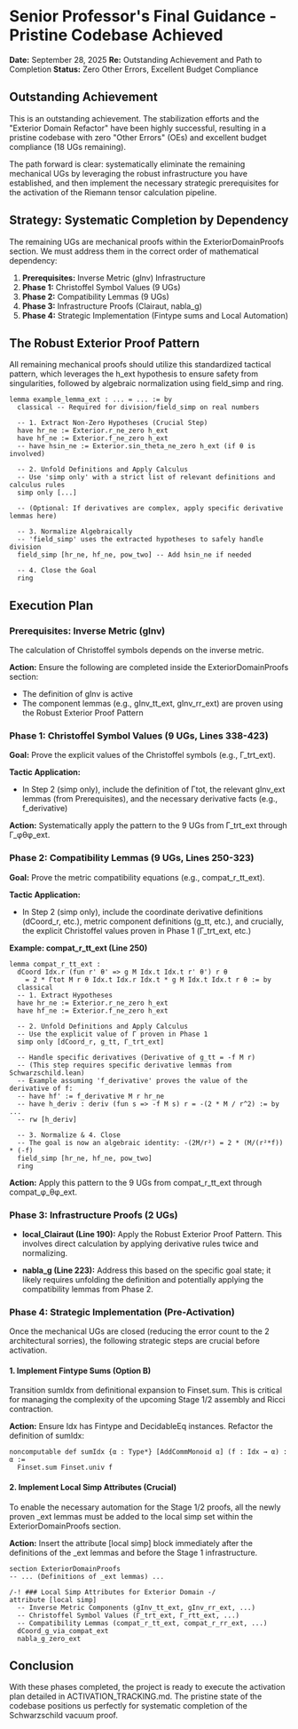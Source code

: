 # Senior Professor's Final Guidance - Pristine Codebase Achieved

**Date:** September 28, 2025
**Re:** Outstanding Achievement and Path to Completion
**Status:** Zero Other Errors, Excellent Budget Compliance

## Outstanding Achievement

This is an outstanding achievement. The stabilization efforts and the "Exterior Domain Refactor" have been highly successful, resulting in a pristine codebase with zero "Other Errors" (OEs) and excellent budget compliance (18 UGs remaining).

The path forward is clear: systematically eliminate the remaining mechanical UGs by leveraging the robust infrastructure you have established, and then implement the necessary strategic prerequisites for the activation of the Riemann tensor calculation pipeline.

## Strategy: Systematic Completion by Dependency

The remaining UGs are mechanical proofs within the ExteriorDomainProofs section. We must address them in the correct order of mathematical dependency:

1. **Prerequisites:** Inverse Metric (gInv) Infrastructure
2. **Phase 1:** Christoffel Symbol Values (9 UGs)
3. **Phase 2:** Compatibility Lemmas (9 UGs)
4. **Phase 3:** Infrastructure Proofs (Clairaut, nabla_g)
5. **Phase 4:** Strategic Implementation (Fintype sums and Local Automation)

## The Robust Exterior Proof Pattern

All remaining mechanical proofs should utilize this standardized tactical pattern, which leverages the h_ext hypothesis to ensure safety from singularities, followed by algebraic normalization using field_simp and ring.

```lean
lemma example_lemma_ext : ... = ... := by
  classical -- Required for division/field_simp on real numbers

  -- 1. Extract Non-Zero Hypotheses (Crucial Step)
  have hr_ne := Exterior.r_ne_zero h_ext
  have hf_ne := Exterior.f_ne_zero h_ext
  -- have hsin_ne := Exterior.sin_theta_ne_zero h_ext (if θ is involved)

  -- 2. Unfold Definitions and Apply Calculus
  -- Use 'simp only' with a strict list of relevant definitions and calculus rules
  simp only [...]

  -- (Optional: If derivatives are complex, apply specific derivative lemmas here)

  -- 3. Normalize Algebraically
  -- 'field_simp' uses the extracted hypotheses to safely handle division
  field_simp [hr_ne, hf_ne, pow_two] -- Add hsin_ne if needed

  -- 4. Close the Goal
  ring
```

## Execution Plan

### Prerequisites: Inverse Metric (gInv)

The calculation of Christoffel symbols depends on the inverse metric.

**Action:** Ensure the following are completed inside the ExteriorDomainProofs section:
- The definition of gInv is active
- The component lemmas (e.g., gInv_tt_ext, gInv_rr_ext) are proven using the Robust Exterior Proof Pattern

### Phase 1: Christoffel Symbol Values (9 UGs, Lines 338-423)

**Goal:** Prove the explicit values of the Christoffel symbols (e.g., Γ_trt_ext).

**Tactic Application:**
- In Step 2 (simp only), include the definition of Γtot, the relevant gInv_ext lemmas (from Prerequisites), and the necessary derivative facts (e.g., f_derivative)

**Action:** Systematically apply the pattern to the 9 UGs from Γ_trt_ext through Γ_φθφ_ext.

### Phase 2: Compatibility Lemmas (9 UGs, Lines 250-323)

**Goal:** Prove the metric compatibility equations (e.g., compat_r_tt_ext).

**Tactic Application:**
- In Step 2 (simp only), include the coordinate derivative definitions (dCoord_r, etc.), metric component definitions (g_tt, etc.), and crucially, the explicit Christoffel values proven in Phase 1 (Γ_trt_ext, etc.)

**Example: compat_r_tt_ext (Line 250)**

```lean
lemma compat_r_tt_ext :
  dCoord Idx.r (fun r' θ' => g M Idx.t Idx.t r' θ') r θ
    = 2 * Γtot M r θ Idx.t Idx.r Idx.t * g M Idx.t Idx.t r θ := by
  classical
  -- 1. Extract Hypotheses
  have hr_ne := Exterior.r_ne_zero h_ext
  have hf_ne := Exterior.f_ne_zero h_ext

  -- 2. Unfold Definitions and Apply Calculus
  -- Use the explicit value of Γ proven in Phase 1
  simp only [dCoord_r, g_tt, Γ_trt_ext]

  -- Handle specific derivatives (Derivative of g_tt = -f M r)
  -- (This step requires specific derivative lemmas from Schwarzschild.lean)
  -- Example assuming 'f_derivative' proves the value of the derivative of f:
  -- have hf' := f_derivative M r hr_ne
  -- have h_deriv : deriv (fun s => -f M s) r = -(2 * M / r^2) := by ...
  -- rw [h_deriv]

  -- 3. Normalize & 4. Close
  -- The goal is now an algebraic identity: -(2M/r²) = 2 * (M/(r²*f)) * (-f)
  field_simp [hr_ne, hf_ne, pow_two]
  ring
```

**Action:** Apply this pattern to the 9 UGs from compat_r_tt_ext through compat_φ_θφ_ext.

### Phase 3: Infrastructure Proofs (2 UGs)

- **local_Clairaut (Line 190):** Apply the Robust Exterior Proof Pattern. This involves direct calculation by applying derivative rules twice and normalizing.

- **nabla_g (Line 223):** Address this based on the specific goal state; it likely requires unfolding the definition and potentially applying the compatibility lemmas from Phase 2.

### Phase 4: Strategic Implementation (Pre-Activation)

Once the mechanical UGs are closed (reducing the error count to the 2 architectural sorries), the following strategic steps are crucial before activation.

#### 1. Implement Fintype Sums (Option B)

Transition sumIdx from definitional expansion to Finset.sum. This is critical for managing the complexity of the upcoming Stage 1/2 assembly and Ricci contraction.

**Action:** Ensure Idx has Fintype and DecidableEq instances. Refactor the definition of sumIdx:

```lean
noncomputable def sumIdx {α : Type*} [AddCommMonoid α] (f : Idx → α) : α :=
  Finset.sum Finset.univ f
```

#### 2. Implement Local Simp Attributes (Crucial)

To enable the necessary automation for the Stage 1/2 proofs, all the newly proven _ext lemmas must be added to the local simp set within the ExteriorDomainProofs section.

**Action:** Insert the attribute [local simp] block immediately after the definitions of the _ext lemmas and before the Stage 1 infrastructure.

```lean
section ExteriorDomainProofs
-- ... (Definitions of _ext lemmas) ...

/-! ### Local Simp Attributes for Exterior Domain -/
attribute [local simp]
  -- Inverse Metric Components (gInv_tt_ext, gInv_rr_ext, ...)
  -- Christoffel Symbol Values (Γ_trt_ext, Γ_rtt_ext, ...)
  -- Compatibility Lemmas (compat_r_tt_ext, compat_r_rr_ext, ...)
  dCoord_g_via_compat_ext
  nabla_g_zero_ext
```

## Conclusion

With these phases completed, the project is ready to execute the activation plan detailed in ACTIVATION_TRACKING.md. The pristine state of the codebase positions us perfectly for systematic completion of the Schwarzschild vacuum proof.